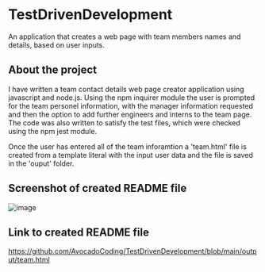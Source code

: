 # TestDrivenDevelopment
An application that creates a web page with team members names and details, based on user inputs. 

## About the project
I have written a team contact details web page creator application using javascript and node.js. Using the npm inquirer module the user is prompted for the team personel information, with the manager information requested and then the option to add further engineers and interns to the team page. The code was also written to satisfy the test files, which were checked using the npm jest module.

Once the user has entered all of the team inforamtion a 'team.html' file is created from a template literal with the input user data and the file is saved in the 'ouput' folder.


## Screenshot of created README file
![image](https://user-images.githubusercontent.com/116954089/216851368-7c48bf58-b80e-4cbf-9cf3-9ddd084d30e2.png)

## Link to created README file 
https://github.com/AvocadoCoding/TestDrivenDevelopment/blob/main/output/team.html
